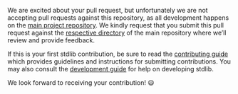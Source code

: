 <!-- ----------^ Click "Preview"! -->

We are excited about your pull request, but unfortunately we are not accepting pull requests against this repository, as all development happens on the [main project repository](https://github.com/stdlib-js/stdlib). We kindly request that you submit this pull request against the [respective directory](https://github.com/stdlib-js/stdlib/tree/develop/lib/node_modules/%40stdlib/stats/strided/meanors) of the main repository where we’ll review and provide feedback. 

If this is your first stdlib contribution, be sure to read the [contributing guide](https://github.com/stdlib-js/stdlib/blob/develop/CONTRIBUTING.md) which provides guidelines and instructions for submitting contributions. You may also consult the [development guide](https://github.com/stdlib-js/stdlib/blob/develop/docs/contributing/development.md) for help on developing stdlib.

We look forward to receiving your contribution! :smiley: